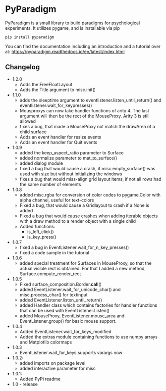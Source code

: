 # PyParadigm

PyParadigm is a small library to build paradigms for psychological experiments.
It utilizes pygame, and is installable via pip
    
    pip install pyparadigm

You can find the documentation including an introduction
and a tutorial over at: https://pyparadigm.readthedocs.io/en/latest/index.html

## Changelog

* 1.2.0
    * Adds the FreeFloatLayout
    * Adds the Title argument to misc.init()
* 1.1.0
    * adds the sleeptime argument to eventlistener.listen_until_return() and
      eventlistener.wait_for_keypresses()
    * Mousproxys can now take handler functions of arity 4. The last argument
      will then be the rect of the MouseProxy. Arity 3 is still allowed
    * fixes a bug, that made a MouseProxy not match the drawArea of a child
      surface
    * Adds an event handler for resize events
    * Adds an event handler for Quit events
* 1.0.9
    * added the keep_aspect_ratio parameter to Surface
    * added normalize parameter to mat_to_surface()
    * added dialog module
    * fixed a bug that would cause a crash, if misc.empty_surface() was used
      with size but without initializing the windows
    * fixes a bug that would miss-align grid layout items, if not all rows had
      the same number of elements
* 1.0.8
    * added misc.rgba for conversion of color codes to pygame.Color with alpha
      channel, useful for text-colors
    * Fixed a bug, that would cause a Gridlayout to crash if 
      a None is added
    * Fixed a bug that would cause crashes when adding iterable objects with a
      draw method to a render object with a single child
    * Added functions:
        * is_left_click()
        * is_key_press()
* 1.0.7
    * fixed a bug in EventListener.wait_for_n_key_presses()
    * fixed a code sample in the tutorial
* 1.0.6
    * added special treatment for Surfaces in MouseProxy, so that the actual visible rect is obtained. For that I added a new method, Surface.compute_render_rect
* 1.0.5
    * Fixed surface_composition.Border.__call__()
    * added EventListener.wait_for_unicode_char() and misc.process_char() for textinput
    * added EventListener.listen_until_return()
    * added Handler class which contains factories for handler functions that can be used with EventListener.Listen()
    * added MouseProxy, EventListener.mouse_area and EventListener.group() for basic mouse support.
* 1.0.4
    * Added EventListener.wait_for_keys_modified
    * Added the extras module containing functions to use numpy arrays and Matplotlib colormaps
* 1.0.3
    * EventListener.wait_for_keys supports varargs now
* 1.0.2:
    * added imports on package level
    * added interactive parameter for misc
* 1.0.1:
    * Added PyPi readme
* 1.0 - release

